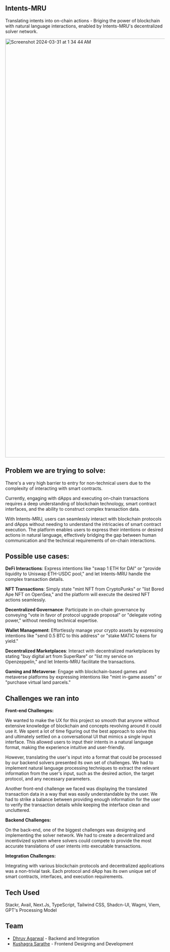 ## Intents-MRU

<!-- Translating intents into on-chain actions. -->

Translating intents into on-chain actions - Briging the power of blockchain with natural language interactions, enabled by Intents-MRU's decentralized solver network.

<img width="1320" alt="Screenshot 2024-03-31 at 1 34 44 AM" src="https://github.com/Dhruv-2003/IntentsMRU/assets/76868364/080df39e-e5be-4caa-b6d8-f89310514ce6">

## Problem we are trying to solve:

<!-- Intents-MRU solves a significant problem in the blockchain ecosystem:  -->

There's a very high barrier to entry for non-technical users due to the complexity of interacting with smart contracts.

Currently, engaging with dApps and executing on-chain transactions requires a deep understanding of blockchain technology, smart contract interfaces, and the ability to construct complex transaction data.

With Intents-MRU, users can seamlessly interact with blockchain protocols and dApps without needing to understand the intricacies of smart contract execution. The platform enables users to express their intentions or desired actions in natural language, effectively bridging the gap between human communication and the technical requirements of on-chain interactions.

## Possible use cases:

**DeFi Interactions**: Express intentions like "swap 1 ETH for DAI" or "provide liquidity to Uniswap ETH-USDC pool," and let Intents-MRU handle the complex transaction details.

**NFT Transactions**: Simply state "mint NFT from CryptoPunks" or "list Bored Ape NFT on OpenSea," and the platform will execute the desired NFT actions seamlessly.

**Decentralized Governance**: Participate in on-chain governance by conveying "vote in favor of protocol upgrade proposal" or "delegate voting power," without needing technical expertise.

**Wallet Management**: Effortlessly manage your crypto assets by expressing intentions like "send 0.5 BTC to this address" or "stake MATIC tokens for yield."

**Decentralized Marketplaces**: Interact with decentralized marketplaces by stating "buy digital art from SuperRare" or "list my service on Openzeppelin," and let Intents-MRU facilitate the transactions.

**Gaming and Metaverse**: Engage with blockchain-based games and metaverse platforms by expressing intentions like "mint in-game assets" or "purchase virtual land parcels."

## Challenges we ran into

**Front-end Challenges:**

We wanted to make the UX for this project so smooth that anyone without extensive knowledge of blockchain and concepts revolving around it could use it. We spent a lot of time figuring out the best approach to solve this and ultimately settled on a conversational UI that mimics a single input interface. This allowed users to input their intents in a natural language format, making the experience intuitive and user-friendly.

However, translating the user's input into a format that could be processed by our backend solvers presented its own set of challenges. We had to implement natural language processing techniques to extract the relevant information from the user's input, such as the desired action, the target protocol, and any necessary parameters.

Another front-end challenge we faced was displaying the translated transaction data in a way that was easily understandable by the user. We had to strike a balance between providing enough information for the user to verify the transaction details while keeping the interface clean and uncluttered.

**Backend Challenges:**

On the back-end, one of the biggest challenges was designing and implementing the solver network. We had to create a decentralized and incentivized system where solvers could compete to provide the most accurate translations of user intents into executable transactions.

**Integration Challenges:**

Integrating with various blockchain protocols and decentralized applications was a non-trivial task. Each protocol and dApp has its own unique set of smart contracts, interfaces, and execution requirements.

## Tech Used

Stackr, Avail, Next.Js, TypeScript, Tailwind CSS, Shadcn-UI, Wagmi, Viem, GPT's Processing Model

## Team

- [Dhruv Agarwal](https://bento.me/0xdhruv) - Backend and Integration
- [Kushagra Sarathe](https://bento.me/kushagrasarathe) - Frontend Designing and Development
